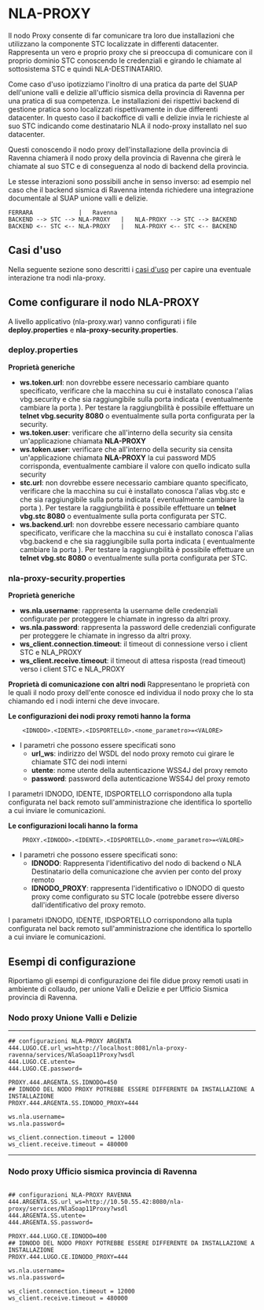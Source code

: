 # NLA-PROXY

Il nodo Proxy consente di far comunicare tra loro due installazioni che utilizzano la componente STC localizzate in differenti datacenter.  
Rappresenta un vero e proprio proxy che si preoccupa di comunicare con il proprio dominio STC conoscendo le credenziali e girando le chiamate al sottosistema STC e quindi NLA-DESTINATARIO.

Come caso d'uso ipotizziamo l'inoltro di una pratica da parte del SUAP dell'unione valli e delizie all'ufficio sismica della provincia di Ravenna per una pratica di sua competenza. 
Le installazioni dei rispettivi backend di gestione pratica sono localizzati rispettivamente in due differenti datacenter.
In questo caso il backoffice di valli e delizie invia le richieste al suo STC indicando come destinatario NLA il nodo-proxy installato nel suo datacenter.

Questi conoscendo il nodo proxy dell'installazione della provincia di Ravenna chiamerà il nodo proxy della provincia di Ravenna che girerà le chiamate al suo STC e di conseguenza al nodo di backend della provincia.

Le stesse interazioni sono possibili anche in senso inverso: ad esempio nel caso che il backend sismica di Ravenna intenda richiedere una integrazione documentale al SUAP unione valli e delizie.

```
FERRARA				|	Ravenna
BACKEND --> STC --> NLA-PROXY	|	NLA-PROXY --> STC --> BACKEND
BACKEND <-- STC <-- NLA-PROXY	|	NLA-PROXY <-- STC <-- BACKEND

```

## Casi d'uso
Nella seguente sezione sono descritti i
[casi d'uso](nla-proxy-casi-uso.md) per capire una eventuale interazione tra nodi nla-proxy.


## Come configurare il nodo NLA-PROXY

A livello applicativo (nla-proxy.war) vanno configurati i file **deploy.properties** e **nla-proxy-security.properties**.

### deploy.properties

**Proprietà generiche**

- **ws.token.url**: non dovrebbe essere necessario cambiare quanto specificato, verificare che la macchina su cui è installato conosca l'alias vbg.security e che sia raggiungibile sulla porta indicata ( eventualmente cambiare la porta ).
Per testare la raggiungbilità è possibile effettuare un **telnet vbg.security 8080** o eventualmente sulla porta configurata per la security.
- **ws.token.user**: verificare che all'interno della security sia censita un'applicazione chiamata **NLA-PROXY**
- **ws.token.user**: verificare che all'interno della security sia censita un'applicazione chiamata **NLA-PROXY** la cui password MD5 corrisponda, eventualmente cambiare il valore con quello indicato sulla security
- **stc.url**: non dovrebbe essere necessario cambiare quanto specificato, verificare che la macchina su cui è installato conosca l'alias vbg.stc e che sia raggiungibile sulla porta indicata ( eventualmente cambiare la porta ).
Per testare la raggiungbilità è possibile effettuare un **telnet vbg.stc 8080** o eventualmente sulla porta configurata per STC.
- **ws.backend.url**: non dovrebbe essere necessario cambiare quanto specificato, verificare che la macchina su cui è installato conosca l'alias vbg.backend e che sia raggiungibile sulla porta indicata ( eventualmente cambiare la porta ).
Per testare la raggiungbilità è possibile effettuare un **telnet vbg.stc 8080** o eventualmente sulla porta configurata per STC.



### nla-proxy-security.properties

**Proprietà generiche**

- **ws.nla.username**: rappresenta la username delle credenziali configurate per proteggere le chiamate in ingresso da altri proxy.
- **ws.nla.password**: rappresenta la password delle credenziali configurate per proteggere le chiamate in ingresso da altri proxy.
- **ws_client.connection.timeout**: il timeout di connessione verso i client STC e NLA_PROXY
- **ws_client.receive.timeout**: il timeout di attesa risposta (read timeout) verso i client STC e NLA_PROXY

**Proprietà di comunicazione con altri nodi**
Rappresentano le proprietà con le quali il nodo proxy dell'ente conosce ed individua il nodo proxy che lo sta chiamando ed i nodi interni che deve invocare.

**Le configurazioni dei nodi proxy remoti hanno la forma**
```
	<IDNODO>.<IDENTE>.<IDSPORTELLO>.<nome_parametro>=<VALORE>
```
- I parametri	che possono essere specificati sono
	- **url_ws**: indirizzo del WSDL del nodo proxy remoto cui girare le chiamate STC dei nodi interni
	- **utente**: nome utente della autenticazione WSS4J del proxy remoto
	- **password**: password della autenticazione WSS4J del proxy remoto

I parametri IDNODO, IDENTE, IDSPORTELLO corrispondono alla tupla configurata nel back remoto sull'amministrazione che identifica lo sportello a cui inviare le comunicazioni.



**Le configurazioni locali hanno la forma**

```
	PROXY.<IDNODO>.<IDENTE>.<IDSPORTELLO>.<nome_parametro>=<VALORE>
```
- I parametri che possono essere specificati sono:
	- **IDNODO**: Rappresenta l'identificativo del nodo di backend o NLA Destinatario della comunicazione che avvien per conto del proxy remoto
	- **IDNODO_PROXY**: rappresenta l'identificativo o IDNODO di questo proxy come configurato su STC locale (potrebbe essere diverso dall'identificativo del proxy remoto.

I parametri IDNODO, IDENTE, IDSPORTELLO corrispondono alla tupla configurata nel back remoto sull'amministrazione che identifica lo sportello a cui inviare le comunicazioni.



## Esempi di configurazione
Riportiamo gli esempi di configurazione dei file didue proxy remoti usati in ambiente di collaudo, per unione Valli e Delizie e per Ufficio Sismica provincia di Ravenna.

### Nodo proxy Unione Valli e Delizie

------

```
## configurazioni NLA-PROXY ARGENTA
444.LUGO.CE.url_ws=http://localhost:8081/nla-proxy-ravenna/services/NlaSoap11Proxy?wsdl
444.LUGO.CE.utente=
444.LUGO.CE.password=

PROXY.444.ARGENTA.SS.IDNODO=450
## IDNODO DEL NODO PROXY POTREBBE ESSERE DIFFERENTE DA INSTALLAZIONE A INSTALLAZIONE
PROXY.444.ARGENTA.SS.IDNODO_PROXY=444

ws.nla.username=
ws.nla.password=

ws_client.connection.timeout = 12000
ws_client.receive.timeout = 480000

```

------

### Nodo proxy Ufficio sismica provincia di Ravenna

```

## configurazioni NLA-PROXY RAVENNA
444.ARGENTA.SS.url_ws=http://10.50.55.42:8080/nla-proxy/services/NlaSoap11Proxy?wsdl
444.ARGENTA.SS.utente=
444.ARGENTA.SS.password=

PROXY.444.LUGO.CE.IDNODO=400
## IDNODO DEL NODO PROXY POTREBBE ESSERE DIFFERENTE DA INSTALLAZIONE A INSTALLAZIONE
PROXY.444.LUGO.CE.IDNODO_PROXY=444

ws.nla.username=
ws.nla.password=

ws_client.connection.timeout = 12000
ws_client.receive.timeout = 480000

```